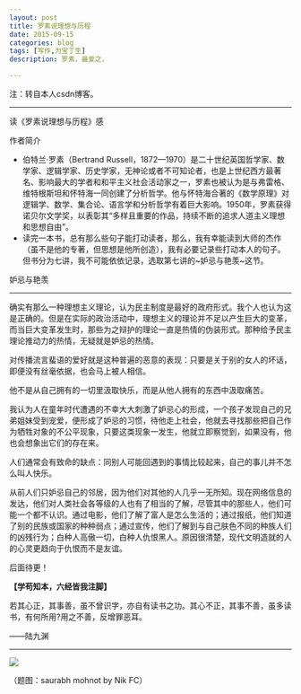 ```yaml
---
layout: post
title: 罗素说理想与历程
date: 2015-09-15
categories: blog
tags: [写作,为宝丁生]
description: 罗素，最爱之，

---
```


注：转自本人csdn博客。


---

 读《罗素说理想与历程》感

 作者简介
- 伯特兰·罗素（Bertrand Russell，1872—1970）是二十世纪英国哲学家、数学家、逻辑学家、历史学家，无神论或者不可知论者，也是上世纪西方最著名、影响最大的学者和和平主义社会活动家之一，罗素也被认为是与弗雷格、维特根斯坦和怀特海一同创建了分析哲学。他与怀特海合著的《数学原理》对逻辑学、数学、集合论、语言学和分析哲学有着巨大影响。1950年，罗素获得诺贝尔文学奖，以表彰其“多样且重要的作品，持续不断的追求人道主义理想和思想自由”。
- 读完一本书，总有那么些句子能打动读者，那么，我有幸能读到大师的杰作（虽不是他的专著，但思想是他所创造），我有必要记录些打动本人的句子。但书分为七讲，我不可能依依记录，选取第七讲的~妒忌与艳羡~这节。

 妒忌与艳羡

---


 确实有那么一种理想主义理论，认为民主制度是最好的政府形式。我个人也认为这是正确的。但是在实际的政治活动中，理想主义的理论并不足以产生巨大的变革，而当巨大变革发生时，那些为之辩护的理论一直是热情的伪装形式。那种给予民主理论推动力的热情，无疑就是妒忌的热情。

对传播流言蜚语的爱好就是这种普遍的恶意的表现：只要是关于别的女人的坏话，即便没有丝毫依据，也会马上被人相信。
 
他不是从自己拥有的一切里汲取快乐，而是从他人拥有的东西中汲取痛苦。

我认为人在童年时代遭遇的不幸大大刺激了妒忌心的形成，一个孩子发现自己的兄弟姐妹受到宠爱，便形成了妒忌的习惯，待他走上社会，他就去寻找那些把自己作为牺牲对象的不公平现象，只要这类现象一发生，他就立即察觉到，如果没有，他也会想象出它们的存在来。

人们通常会有致命的缺点：同别人可能回遇到的事情比较起来，自己的事儿并不怎么叫人快乐。

从前人们只妒忌自己的邻居，因为他们对其他的人几乎一无所知。现在网络信息的发达，他们对人类社会各等级的人也有了相当的了解，尽管其中的那些人，他们可能一个都不认识。通过电影，他们了解了富人是怎么生活的；通过报纸，他们知道了别的民族或国家的种种弱点；通过宣传，他们了解到与自己肤色不同的种族人们的凶残行为；白种人高傲一切，白种人仇恨黑人。原因很清楚，现代文明造就的人的心灵更趋向于仇恨而不是友谊。
 
后面待更！


**【学苟知本，六经皆我注脚】**


若其心正，其事善，虽不曾识字，亦自有读书之功。其心不正，其事不善，虽多读书，有何所用?用之不善，反增罪恶耳。

——陆九渊


----




![](http://7d9mjz.com1.z0.glb.clouddn.com/20150913-220033.jpg)


（题图：saurabh mohnot by Nik FC）









